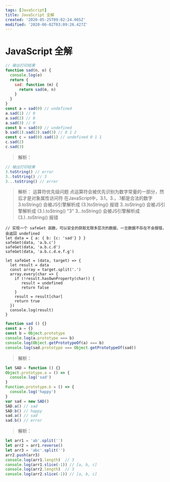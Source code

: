 ```yaml
---
tags: [JavaScript]
title: JavaScript 全解
created: '2020-05-25T09:02:24.065Z'
modified: '2020-06-02T03:09:26.427Z'
---
```


# JavaScript 全解

```JavaScript
// 输出打印结果
function sad(n, o) {
  console.log(o)
  return {
    sad: function (m) {
      return sad(m, n)
    }
  }
}
const a = sad(0) // undefined
a.sad(1) // 0
a.sad(2) // 0
a.sad(3) // 0
const b = sad(0) // undefined
b.sad(1).sad(2).sad(3) // 0 1 2
const c = sad(0).sad(1) // undefined 0 1 1
c.sad(2) 
c.sad(3)
```
> 解析：

```JavaScript
// 输出打印结果
3.toString() // error
3..toString() // 3
3...toString() // error
```

> 解析：
运算符优先级问题
点运算符会被优先识别为数字常量的一部分，然后才是对象属性访问符
在JavaScript中，3.1，3.，.1都是合法的数字
3.toString() 会被JS引擎解析成 (3.)toString() 报错
3..toString() 会被JS引擎解析成 (3.).toString() "3"
3...toString() 会被JS引擎解析成 (3.)..toString() 报错

```
// 实现一个 safeGet 函数，可以安全的获取无限多层次的数据，一旦数据不存在不会报错，会返回 undefined
let data = { a: { b: {c: 'sad'} } }
safeGet(data, 'a.b.c')
safeGet(data, 'a.b.c.d')
safeGet(data, 'a.b.c.d.e.f.g')
```
```
let safeGet = (data, target) => {
  let result = data
  const array = target.split('.')
  array.every(char => {
    if (!result.hasOwnProperty(char)) {
       result = undefined
       return false
    }
    result = result[char]
    return true
  })
  console.log(result)
}
```
```JavaScript
function sad () {}
const a = {}
const b = Object.prototype
console.log(a.prototype === b)
console.log(Object.getPrototypeOf(a) === b)
console.log(sad.prototype === Object.getPrototypeOf(sad))
```
> 解析：

```JavaScript
let SAD = function () {}
Object.prototype.a = () => {
  console.log('sad')
}
Function.prototype.b = () => {
  console.log('happy')
}
var sad = new SAD()
SAD.a() // sad
SAD.b() // happy
sad.a() // sad
sad.b() // error
```
> 解析：
```JavaScript
let arr1 = 'ab'.split('')
let arr2 = arr1.reverse()
let arr3 = 'abc'.split('')
arr2.push(arr3)
console.log(arr1.length)  // 3
console.log(arr1.slice(-1)) // [a, b, c]
console.log(arr2.length)  // 3
console.log(arr2.slice(-1)) // [a, b, c]
```

